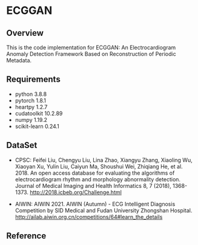 # ECGGAN

## Overview
This is the code implementation for ECGGAN: An Electrocardiogram Anomaly Detection Framework Based on Reconstruction of Periodic Metadata. 


## Requirements
- python 3.8.8
- pytorch 1.8.1
- heartpy 1.2.7
- cudatoolkit 10.2.89
- numpy 1.19.2 
- scikit-learn 0.24.1

## DataSet
- CPSC: Feifei Liu, Chengyu Liu, Lina Zhao, Xiangyu Zhang, Xiaoling Wu, Xiaoyan Xu, Yulin Liu, Caiyun Ma, Shoushui Wei, Zhiqiang He, et al. 2018. An open access database for evaluating the algorithms of electrocardiogram rhythm and morphology abnormality detection. Journal of Medical Imaging and Health Informatics 8, 7 (2018), 1368-1373. http://2018.icbeb.org/Challenge.html

- AIWIN: AIWIN 2021. AIWIN (Autumn) - ECG Intelligent Diagnosis Competition by SID Medical and Fudan University Zhongshan Hospital. http://ailab.aiwin.org.cn/competitions/64#learn_the_details

## Reference
